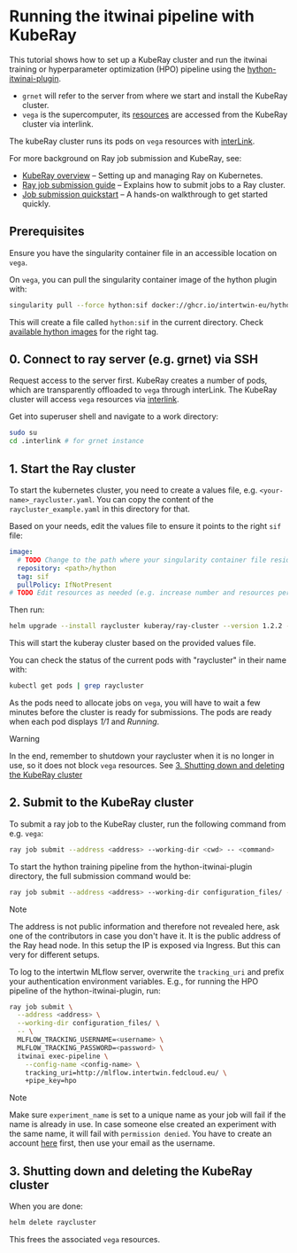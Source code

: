 # Running the itwinai pipeline with KubeRay

This tutorial shows how to set up a KubeRay cluster and run the itwinai training or hyperparameter optimization (HPO) pipeline
using the [hython-itwinai-plugin](https://github.com/interTwin-eu/hython-itwinai-plugin).

- `grnet` will refer to the server from where we start and install the KubeRay cluster.
- `vega` is the supercomputer, its [resources](https://doc.vega.izum.si/general-spec/) are accessed from the KubeRay cluster via interlink.

The kubeRay cluster runs its pods on `vega` resources with [interLink](https://github.com/interTwin-eu/interLink).

For more background on Ray job submission and KubeRay, see:

- [KubeRay overview](https://docs.ray.io/en/latest/cluster/kubernetes/index.html) – Setting up and managing Ray on Kubernetes.
- [Ray job submission guide](https://docs.ray.io/en/latest/cluster/running-applications/job-submission/index.html) – Explains how to submit jobs to a Ray cluster.
- [Job submission quickstart](https://docs.ray.io/en/latest/cluster/running-applications/job-submission/quickstart.html) – A hands-on walkthrough to get started quickly.

## Prerequisites

Ensure you have the singularity container file in an accessible location on `vega`.

On `vega`, you can pull the singularity container image of the hython plugin with:

```bash
singularity pull --force hython:sif docker://ghcr.io/intertwin-eu/hython-itwinai-plugin:<tag>
```

This will create a file called `hython:sif` in the current directory.
Check
[available hython images](https://github.com/interTwin-eu/hython-itwinai-plugin/pkgs/container/hython-itwinai-plugin)
for the right tag.

## 0. Connect to ray server (e.g. grnet) via SSH

Request access to the server first.
KubeRay creates a number of pods, which are transparently offloaded to `vega` through interLink.
The KubeRay cluster will access `vega` resources via [interlink](https://github.com/intertwin-eu/interlink).

Get into superuser shell and navigate to a work directory:

```bash
sudo su
cd .interlink # for grnet instance
```

## 1. Start the Ray cluster

To start the kubernetes cluster, you need to create a values file, e.g. `<your-name>_raycluster.yaml`.
You can copy the content of the `raycluster_example.yaml` in this directory for that.

Based on your needs, edit the values file to ensure it points to the right `sif` file:

```yaml
image:
  # TODO Change to the path where your singularity container file resides. (example is for file named hython:sif)
  repository: <path>/hython
  tag: sif
  pullPolicy: IfNotPresent
# TODO Edit resources as needed (e.g. increase number and resources per head/worker pod)
```

Then run:

```bash
helm upgrade --install raycluster kuberay/ray-cluster --version 1.2.2 --values <your-name>_raycluster.yaml
```

This will start the kuberay cluster based on the provided values file.

You can check the status of the current pods with "raycluster" in their name with:

```bash
kubectl get pods | grep raycluster
```

As the pods need to allocate jobs on `vega`, you will have to wait a few minutes before the cluster is ready for submissions.
The pods are ready when each pod displays _1/1_ and _Running_.

> [!WARNING]
> In the end, remember to shutdown your raycluster when it is no longer in use, so it does not block `vega` resources.
> See [3. Shutting down and deleting the KubeRay cluster](3-shutting-down-and-deleting-the-kuberay-cluster)

## 2. Submit to the KubeRay cluster

To submit a ray job to the KubeRay cluster, run the following command from e.g. `vega`:

```bash
ray job submit --address <address> --working-dir <cwd> -- <command>
```

To start the hython training pipeline from the hython-itwinai-plugin directory, the full submission command would be:

```bash
ray job submit --address <address> --working-dir configuration_files/ -- itwinai exec-pipeline --config-name vega_training +pipe_key=training
```

> [!NOTE]
> The address is not public information and therefore not revealed here, ask one of the contributors in case you don't have it.
> It is the public address of the Ray head node. In this setup the IP is exposed via Ingress.
> But this can very for different setups.

To log to the intertwin MLflow server, overwrite the `tracking_uri` and prefix your authentication environment variables.
E.g., for running the HPO pipeline of the hython-itwinai-plugin, run:

```bash
ray job submit \
  --address <address> \
  --working-dir configuration_files/ \
  -- \
  MLFLOW_TRACKING_USERNAME=<username> \
  MLFLOW_TRACKING_PASSWORD=<password> \
  itwinai exec-pipeline \
    --config-name <config-name> \
    tracking_uri=http://mlflow.intertwin.fedcloud.eu/ \
    +pipe_key=hpo
```

> [!NOTE]
> Make sure `experiment_name` is set to a unique name as your job will fail if the name is already in use.
> In case someone else created an experiment with the same name, it will fail with `permission denied`.
> You have to create an account [here](http://mlflow.intertwin.fedcloud.eu/) first,
> then use your email as the username.

## 3. Shutting down and deleting the KubeRay cluster

When you are done:

```bash
helm delete raycluster
```

This frees the associated `vega` resources.
